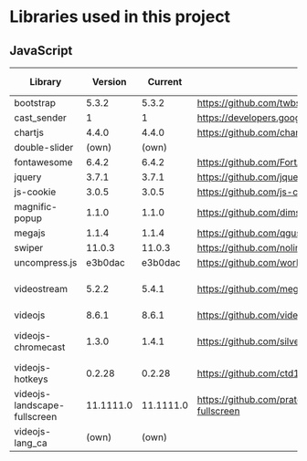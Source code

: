 # Libraries used in this project

## JavaScript

| Library                      | Version   | Current   | URL                                                            | Locally stored?    |
|------------------------------|-----------|-----------|----------------------------------------------------------------|--------------------|
| bootstrap                    | 5.3.2     | 5.3.2     | https://github.com/twbs/bootstrap                              | no                 |
| cast_sender                  | 1         | 1         | https://developers.google.com/cast/docs/web_sender/integrate   | no                 |
| chartjs                      | 4.4.0     | 4.4.0     | https://github.com/chartjs/Chart.js                            | no                 |
| double-slider                | (own)     | (own)     |                                                                | yes                |
| fontawesome                  | 6.4.2     | 6.4.2     | https://github.com/FortAwesome/Font-Awesome                    | no                 |
| jquery                       | 3.7.1     | 3.7.1     | https://github.com/jquery/jquery                               | no                 |
| js-cookie                    | 3.0.5     | 3.0.5     | https://github.com/js-cookie/js-cookie                         | no                 |
| magnific-popup               | 1.1.0     | 1.1.0     | https://github.com/dimsemenov/Magnific-Popup                   | yes                |
| megajs                       | 1.1.4     | 1.1.4     | https://github.com/qgustavor/mega                              | no                 |
| swiper                       | 11.0.3    | 11.0.3    | https://github.com/nolimits4web/swiper                         | no                 |
| uncompress.js                | e3b0dac   | e3b0dac   | https://github.com/workhorsy/uncompress.js                     | yes                |
| videostream                  | 5.2.2     | 5.4.1     | https://github.com/meganz/videostream                          | yes, major changes |
| videojs                      | 8.6.1     | 8.6.1     | https://github.com/videojs/video.js                            | no                 |
| videojs-chromecast           | 1.3.0     | 1.4.1     | https://github.com/silvermine/videojs-chromecast               | yes, major changes |
| videojs-hotkeys              | 0.2.28    | 0.2.28    | https://github.com/ctd1500/videojs-hotkeys                     | yes                |
| videojs-landscape-fullscreen | 11.1111.0 | 11.1111.0 | https://github.com/prateekrastogi/videojs-landscape-fullscreen | yes                |
| videojs-lang_ca              | (own)     | (own)     |                                                                | yes                |
